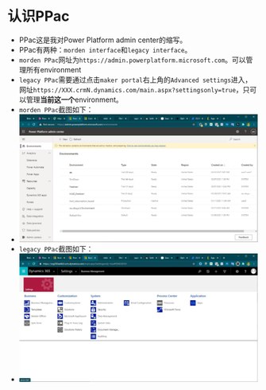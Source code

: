 # 认识PPac
+ PPac这是我对Power Platform admin center的缩写。
+ PPac有两种：`morden interface`和`legacy interface`。
+ `morden PPac`网址为`https://admin.powerplatform.microsoft.com`。可以管理所有environment
+ `legacy PPac`需要通过点击`maker portal`右上角的`Advanced settings`进入，网址`https://XXX.crmN.dynamics.com/main.aspx?settingsonly=true`，只可以管理**当前这一个**environment。
+ `morden PPac`截图如下：
+ ![](10morden-PPac.jpg)
+ `legacy PPac`截图如下：
+ ![](10legacy-PPac.jpg)


